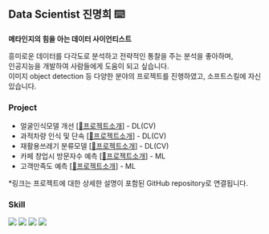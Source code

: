 
## Data Scientist 진명희 ⌨️

**메타인지의 힘을 아는 데이터 사이언티스트**

흥미로운 데이터를 다각도로 분석하고 전략적인 통찰을 주는 분석을 좋아하며,  
인공지능을 개발하여 사람들에게 도움이 되고 싶습니다.  
이미지 object detection 등 다양한 분야의 프로젝트를 진행하였고, 소프트스킬에 자신있습니다.

### Project
- 얼굴인식모델 개선 [[🔗프로젝트소개](https://github.com/jinmyeonghee/face-recognition)] - DL(CV)
- 과적차량 인식 및 단속 [[🔗프로젝트소개](https://github.com/jinmyeonghee/Overload-vehicle-detection)] - DL(CV)
- 재활용쓰레기 분류모델 [[🔗프로젝트소개](https://github.com/jinmyeonghee/Garbage-classification-model/tree/main)] - DL(CV)
- 카페 창업시 방문자수 예측 [[🔗프로젝트소개](https://github.com/jinmyeonghee/Visitor_Prediction_ML)] - ML
- 고객만족도 예측 [[🔗프로젝트소개](https://github.com/jinmyeonghee/Satisfaction-Analyze-ML/tree/main)] - ML
  
*링크는 프로젝트에 대한 상세한 설명이 포함된 GitHub repository로 연결됩니다.

### Skill
<img src="https://img.shields.io/badge/python-3776AB?style=flat&logo=python&logoColor=white"/> <img src="https://img.shields.io/badge/postgresql-4169E1?style=flat&logo=postgresql&logoColor=white"/> <img src="https://img.shields.io/badge/selenium-43B02A?style=flat&logo=selenium&logoColor=white"/> <img src="https://img.shields.io/badge/metabase-509EE3?style=flat&logo=metabase&logoColor=white"/>




